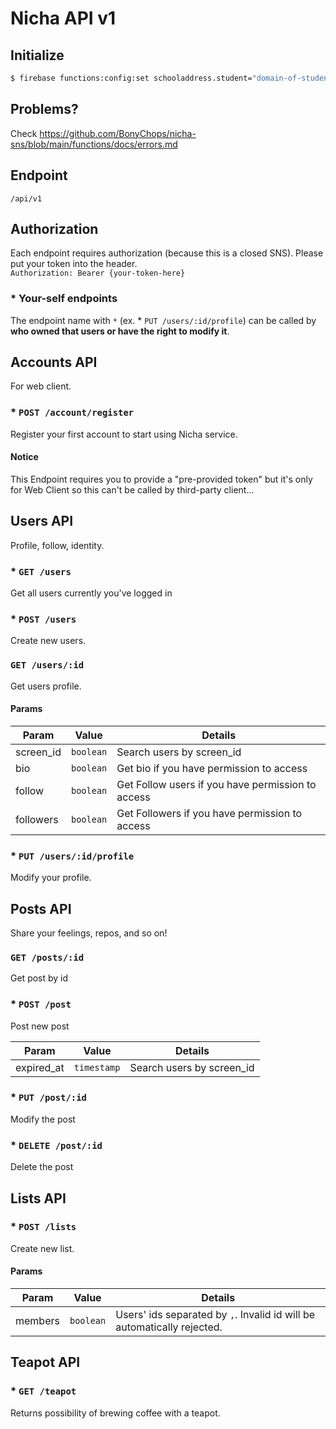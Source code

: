 # Nicha API v1

## Initialize
```bash
$ firebase functions:config:set schooladdress.student="domain-of-student"
```

## Problems?
Check https://github.com/BonyChops/nicha-sns/blob/main/functions/docs/errors.md

## Endpoint
`/api/v1`

## Authorization
Each endpoint requires authorization (because this is a closed SNS). Please put your token into the header.  
`Authorization: Bearer {your-token-here}`

### * Your-self endpoints
The endpoint name with `*` (ex. * `PUT /users/:id/profile`) can be called by **who owned that users or have the right to modify it**. 

## Accounts API
For web client.

### * `POST /account/register`
Register your first account to start using Nicha service.

#### Notice
This Endpoint requires you to provide a "pre-provided token" but it's only for Web Client so this can't be called by third-party client...


## Users API
Profile, follow, identity.

### * `GET /users`
Get all users currently you've logged in

### * `POST /users`
Create new users.

### `GET /users/:id`
Get users profile.

#### Params

|Param|Value|Details|
|-----|-----|-------|
|screen_id|`boolean`|Search users by screen_id|
|bio|`boolean`|Get bio if you have permission to access|
|follow|`boolean`|Get Follow users if you have permission to access|
|followers|`boolean`|Get Followers if you have permission to access|


### * `PUT /users/:id/profile`
Modify your profile.

## Posts API
Share your feelings, repos, and so on!

### `GET /posts/:id`
Get post by id

### * `POST /post`
Post new post

|Param|Value|Details|
|-----|-----|-------|
|expired_at|`timestamp`|Search users by screen_id|

### * `PUT /post/:id`
Modify the post 

### * `DELETE /post/:id`
Delete the post

## Lists API

### * `POST /lists`
Create new list.

#### Params

|Param|Value|Details|
|-----|-----|-------|
|members|`boolean`|Users' ids separated by `,`. Invalid id will be automatically rejected.|

## Teapot API

### * `GET /teapot`
Returns possibility of brewing coffee with a teapot.